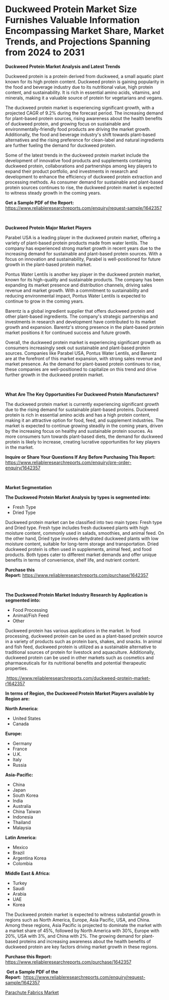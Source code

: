 <p><h1>Duckweed Protein Market Size Furnishes Valuable Information Encompassing Market Share, Market Trends, and Projections Spanning from 2024 to 2031</h1></p><p><strong>Duckweed Protein Market Analysis and Latest Trends</strong></p>
<p><p>Duckweed protein is a protein derived from duckweed, a small aquatic plant known for its high protein content. Duckweed protein is gaining popularity in the food and beverage industry due to its nutritional value, high protein content, and sustainability. It is rich in essential amino acids, vitamins, and minerals, making it a valuable source of protein for vegetarians and vegans.</p><p>The duckweed protein market is experiencing significant growth, with a projected CAGR of 9.2% during the forecast period. The increasing demand for plant-based protein sources, rising awareness about the health benefits of duckweed protein, and growing focus on sustainable and environmentally-friendly food products are driving the market growth. Additionally, the food and beverage industry's shift towards plant-based alternatives and the rising preference for clean-label and natural ingredients are further fueling the demand for duckweed protein.</p><p>Some of the latest trends in the duckweed protein market include the development of innovative food products and supplements containing duckweed protein, collaborations and partnerships among key players to expand their product portfolio, and investments in research and development to enhance the efficiency of duckweed protein extraction and processing methods. As consumer demand for sustainable and plant-based protein sources continues to rise, the duckweed protein market is expected to witness steady growth in the coming years.</p></p>
<p><strong>Get a Sample PDF of the Report:&nbsp;</strong> <a href="https://www.reliableresearchreports.com/enquiry/request-sample/1642357">https://www.reliableresearchreports.com/enquiry/request-sample/1642357</a></p>
<p>&nbsp;</p>
<p><strong>Duckweed Protein Major Market Players</strong></p>
<p><p>Parabel USA is a leading player in the duckweed protein market, offering a variety of plant-based protein products made from water lentils. The company has experienced strong market growth in recent years due to the increasing demand for sustainable and plant-based protein sources. With a focus on innovation and sustainability, Parabel is well-positioned for future growth in the plant-based protein market.</p><p>Pontus Water Lentils is another key player in the duckweed protein market, known for its high-quality and sustainable products. The company has been expanding its market presence and distribution channels, driving sales revenue and market growth. With a commitment to sustainability and reducing environmental impact, Pontus Water Lentils is expected to continue to grow in the coming years.</p><p>Barentz is a global ingredient supplier that offers duckweed protein and other plant-based ingredients. The company's strategic partnerships and investments in research and development have contributed to its market growth and expansion. Barentz's strong presence in the plant-based protein market positions it for continued success and future growth.</p><p>Overall, the duckweed protein market is experiencing significant growth as consumers increasingly seek out sustainable and plant-based protein sources. Companies like Parabel USA, Pontus Water Lentils, and Barentz are at the forefront of this market expansion, with strong sales revenue and market presence. As the demand for plant-based protein continues to rise, these companies are well-positioned to capitalize on this trend and drive further growth in the duckweed protein market.</p></p>
<p>&nbsp;</p>
<p><strong>What Are The Key Opportunities For Duckweed Protein Manufacturers?</strong></p>
<p><p>The duckweed protein market is currently experiencing significant growth due to the rising demand for sustainable plant-based proteins. Duckweed protein is rich in essential amino acids and has a high protein content, making it an attractive option for food, feed, and supplement industries. The market is expected to continue growing steadily in the coming years, driven by the increasing focus on healthy and sustainable protein sources. As more consumers turn towards plant-based diets, the demand for duckweed protein is likely to increase, creating lucrative opportunities for key players in the market.</p></p>
<p><strong>Inquire or Share Your Questions If Any Before Purchasing This Report:</strong> <a href="https://www.reliableresearchreports.com/enquiry/pre-order-enquiry/1642357">https://www.reliableresearchreports.com/enquiry/pre-order-enquiry/1642357</a></p>
<p>&nbsp;</p>
<p><strong>Market Segmentation</strong></p>
<p><strong>The Duckweed Protein Market Analysis by types is segmented into:</strong></p>
<p><ul><li>Fresh Type</li><li>Dried Type</li></ul></p>
<p><p>Duckweed protein market can be classified into two main types: Fresh type and Dried type. Fresh type includes fresh duckweed plants with high moisture content, commonly used in salads, smoothies, and animal feed. On the other hand, Dried type involves dehydrated duckweed plants with low moisture content, suitable for long-term storage and transportation. Dried duckweed protein is often used in supplements, animal feed, and food products. Both types cater to different market demands and offer unique benefits in terms of convenience, shelf life, and nutrient content.</p></p>
<p><strong>Purchase this Report:&nbsp;</strong><a href="https://www.reliableresearchreports.com/purchase/1642357">https://www.reliableresearchreports.com/purchase/1642357</a></p>
<p>&nbsp;</p>
<p><strong>The Duckweed Protein Market Industry Research by Application is segmented into:</strong></p>
<p><ul><li>Food Processing</li><li>Animal/Fish Feed</li><li>Other</li></ul></p>
<p><p>Duckweed protein has various applications in the market. In food processing, duckweed protein can be used as a plant-based protein source in a variety of products such as protein bars, shakes, and snacks. In animal and fish feed, duckweed protein is utilized as a sustainable alternative to traditional sources of protein for livestock and aquaculture. Additionally, duckweed protein can be used in other markets such as cosmetics and pharmaceuticals for its nutritional benefits and potential therapeutic properties.</p></p>
<p><a href="https://www.reliableresearchreports.com/duckweed-protein-market-r1642357">&nbsp;https://www.reliableresearchreports.com/duckweed-protein-market-r1642357</a></p>
<p><strong>In terms of Region, the Duckweed Protein Market Players available by Region are:</strong></p>
<p>
    <p> <strong> North America: </strong>
        <ul>
            <li>United States</li>
            <li>Canada</li>
        </ul>
        </p> 
    <p> <strong> Europe: </strong>
        <ul>
            <li>Germany</li>
            <li>France</li>
            <li>U.K.</li>
            <li>Italy</li>
            <li>Russia</li>
        </ul>
        </p> 
    <p> <strong> Asia-Pacific: </strong>
        <ul>
            <li>China</li>
            <li>Japan</li>
            <li>South Korea</li>
            <li>India</li>
            <li>Australia</li>
            <li>China Taiwan</li>
            <li>Indonesia</li>
            <li>Thailand</li>
            <li>Malaysia</li>
        </ul>
        </p> 
    <p> <strong> Latin America: </strong>
        <ul>
            <li>Mexico</li>
            <li>Brazil</li>
            <li>Argentina Korea</li>
            <li>Colombia</li>
        </ul>
        </p> 
    <p> <strong> Middle East & Africa: </strong>
        <ul>
            <li>Turkey</li>
            <li>Saudi</li>
            <li>Arabia</li>
            <li>UAE</li>
            <li>Korea</li>
        </ul>
    </p>
    </p>
<p><p>The Duckweed protein market is expected to witness substantial growth in regions such as North America, Europe, Asia Pacific, USA, and China. Among these regions, Asia Pacific is projected to dominate the market with a market share of 45%, followed by North America with 30%, Europe with 20%, USA with 3%, and China with 2%. The growing demand for plant-based proteins and increasing awareness about the health benefits of duckweed protein are key factors driving market growth in these regions.</p></p>
<p><strong>Purchase this Report: </strong><a href="https://www.reliableresearchreports.com/purchase/1642357">https://www.reliableresearchreports.com/purchase/1642357</a></p>
<p>&nbsp;<strong>Get a Sample PDF of the Report:&nbsp;&nbsp;</strong><a href="https://www.reliableresearchreports.com/enquiry/request-sample/1642357">https://www.reliableresearchreports.com/enquiry/request-sample/1642357</a></p>
<p><strong></strong></p>
<p><p><a href="https://carnation-joke-41f.notion.site/Parachute-Fabrics-Market-Size-Global-Industry-Overview-Market-Segmentation-and-Forecast-2024-to-2-a083d0a2cdf147feadea8e4eaac7a7c2">Parachute Fabrics Market</a></p></p>